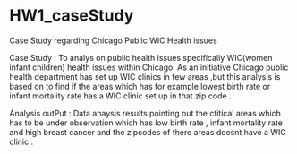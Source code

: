 # HW1_caseStudy
Case Study regarding Chicago Public WIC Health issues

Case Study : To analys on public health issues specifically WIC(women infant children) health issues within Chicago. 
As an initiative Chicago public health department has set up WIC clinics in few areas ,but this analysis is based on 
to find if the areas which has for example lowest birth rate or infant mortality rate has a WIC clinic set up in that zip code .

Analysis outPut : Data anaysis results pointing out the ctitical areas which has to be under observation which has low birth rate , 
infant mortality rate and high breast cancer and the zipcodes of there areas doesnt have a WIC clinic .
